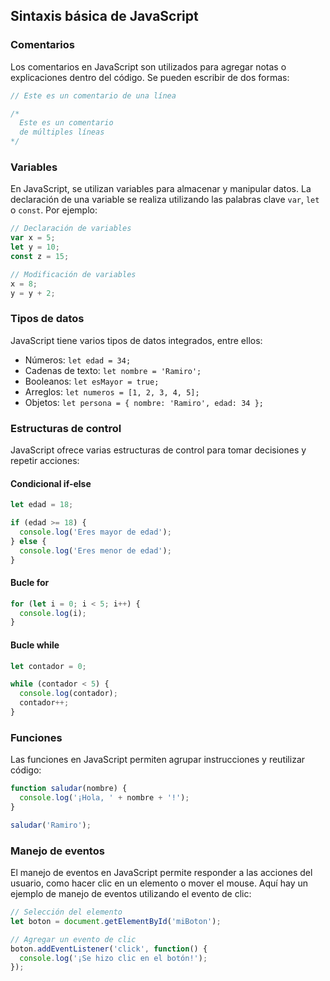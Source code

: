 ## Sintaxis básica de JavaScript

### Comentarios

Los comentarios en JavaScript son utilizados para agregar notas o explicaciones dentro del código. Se pueden escribir de dos formas:

```javascript
// Este es un comentario de una línea

/*
  Este es un comentario
  de múltiples líneas
*/
```

### Variables

En JavaScript, se utilizan variables para almacenar y manipular datos. La declaración de una variable se realiza utilizando las palabras clave `var`, `let` o `const`. Por ejemplo:

```javascript
// Declaración de variables
var x = 5;
let y = 10;
const z = 15;

// Modificación de variables
x = 8;
y = y + 2;
```

### Tipos de datos

JavaScript tiene varios tipos de datos integrados, entre ellos:

- Números: `let edad = 34;`
- Cadenas de texto: `let nombre = 'Ramiro';`
- Booleanos: `let esMayor = true;`
- Arreglos: `let numeros = [1, 2, 3, 4, 5];`
- Objetos: `let persona = { nombre: 'Ramiro', edad: 34 };`

### Estructuras de control

JavaScript ofrece varias estructuras de control para tomar decisiones y repetir acciones:

#### Condicional if-else

```javascript
let edad = 18;

if (edad >= 18) {
  console.log('Eres mayor de edad');
} else {
  console.log('Eres menor de edad');
}
```

#### Bucle for

```javascript
for (let i = 0; i < 5; i++) {
  console.log(i);
}
```

#### Bucle while

```javascript
let contador = 0;

while (contador < 5) {
  console.log(contador);
  contador++;
}
```

### Funciones

Las funciones en JavaScript permiten agrupar instrucciones y reutilizar código:

```javascript
function saludar(nombre) {
  console.log('¡Hola, ' + nombre + '!');
}

saludar('Ramiro');
```

### Manejo de eventos

El manejo de eventos en JavaScript permite responder a las acciones del usuario, como hacer clic en un elemento o mover el mouse. Aquí hay un ejemplo de manejo de eventos utilizando el evento de clic:

```javascript
// Selección del elemento
let boton = document.getElementById('miBoton');

// Agregar un evento de clic
boton.addEventListener('click', function() {
  console.log('¡Se hizo clic en el botón!');
});
```
